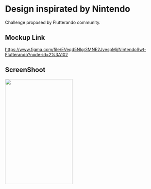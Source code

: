 # Design inspirated by Nintendo

Challenge proposed by Flutterando community.

## Mockup Link
https://www.figma.com/file/EVeqd5Nlgr3MNE2JyespMj/NintendoSwt-Flutterando?node-id=2%3A102

## ScreenShoot
<img src="screenshots/nintendo_img.png" width="222" height="346">
